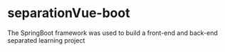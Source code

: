 # separationVue-boot
The SpringBoot framework was used to build a front-end and back-end separated learning project
